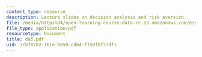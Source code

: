 ```yaml
---
content_type: resource
description: Lecture slides on decision analysis and risk aversion.
file: /media/https%3A/open-learning-course-data-rc.s3.amazonaws.com/esd-72-engineering-risk-benefit-analysis-spring-2007/3cbf82821b1eb650cdb4f150fbf27df1_da5.pdf
file_type: application/pdf
resourcetype: Document
title: da5.pdf
uid: 3cbf8282-1b1e-b650-cdb4-f150fbf27df1
---
```

